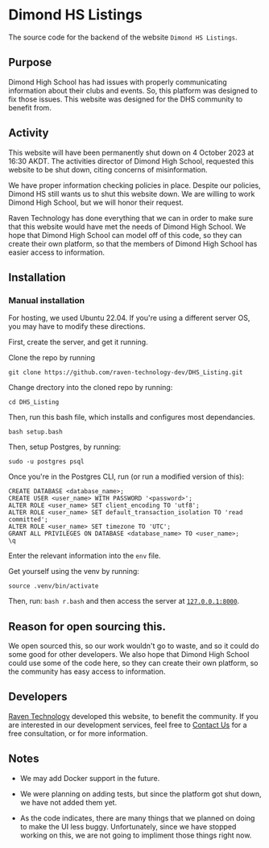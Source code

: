 # Dimond HS Listings

The source code for the backend of the website `Dimond HS Listings`.

## Purpose

Dimond High School has had issues with properly communicating information about their clubs and events. So, this platform was designed to fix those issues. This website was designed for the DHS community to benefit from.

## Activity

This website will have been permanently shut down on 4 October 2023 at 16:30 AKDT. The activities director of Dimond High School, requested this website to be shut down, citing concerns of misinformation.

We have proper information checking policies in place. Despite our policies, Dimond HS still wants us to shut this website down. We are willing to work Dimond High School, but we will honor their request.

Raven Technology has done everything that we can in order to make sure that this website would have met the needs of Dimond High School. We hope that Dimond High School can model off of this code, so they can create their own platform, so that the members of Dimond High School has easier access to information.

## Installation

### Manual installation

For hosting, we used Ubuntu 22.04. If you're using a different server OS, you may have to modify these directions.

First, create the server, and get it running.

Clone the repo by running

`git clone https://github.com/raven-technology-dev/DHS_Listing.git`

Change drectory into the cloned repo by running:

`cd DHS_Listing`

Then, run this bash file, which installs and configures most dependancies.

`bash setup.bash`

Then, setup Postgres, by running:

`sudo -u postgres psql`

Once you're in the Postgres CLI, run (or run a modified version of this):

```
CREATE DATABASE <database_name>;
CREATE USER <user_name> WITH PASSWORD '<password>';
ALTER ROLE <user_name> SET client_encoding TO 'utf8';
ALTER ROLE <user_name> SET default_transaction_isolation TO 'read committed';
ALTER ROLE <user_name> SET timezone TO 'UTC';
GRANT ALL PRIVILEGES ON DATABASE <database_name> TO <user_name>;
\q
```

Enter the relevant information into the `env` file.

Get yourself using the venv by running:

`
source .venv/bin/activate
`

Then, run:
`bash r.bash`
and then access the server at [`127.0.0.1:8000`](http://127.0.0.1:8000).

## Reason for open sourcing this.

We open sourced this, so our work wouldn't go to waste, and so it could do some good for other developers. We also hope that Dimond High School could use some of the code here, so they can create their own platform, so the community has easy access to information.

## Developers

[Raven Technology](https://raventechnology.dev) developed this website, to benefit the community. If you are interested in our development services, feel free to [Contact Us](https://raventechnology.dev/about/contact/) for a free consultation, or for more information.

## Notes

- We may add Docker support in the future.

- We were planning on adding tests, but since the platform got shut down, we have not added them yet.

- As the code indicates, there are many things that we planned on doing to make the UI less buggy. Unfortunately, since we have stopped working on this, we are not going to impliment those things right now.
